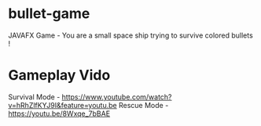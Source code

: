 # bullet-game
JAVAFX Game - You are a small space ship trying to survive colored bullets !

# Gameplay Vido
Survival Mode - https://www.youtube.com/watch?v=hRhZlfKYJ9I&feature=youtu.be
Rescue Mode - https://youtu.be/8Wxqe_7bBAE
